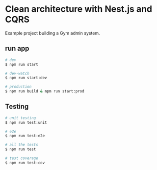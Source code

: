 # Clean architecture with Nest.js and CQRS


Example project building a Gym admin system.


## run app

```bash
# dev
$ npm run start

# dev-watch
$ npm run start:dev

# production
$ npm run build & npm run start:prod
```

## Testing

```bash
# unit testing
$ npm run test:unit

# e2e
$ npm run test:e2e

# all the tests
$ npm run test

# test coverage
$ npm run test:cov
```

